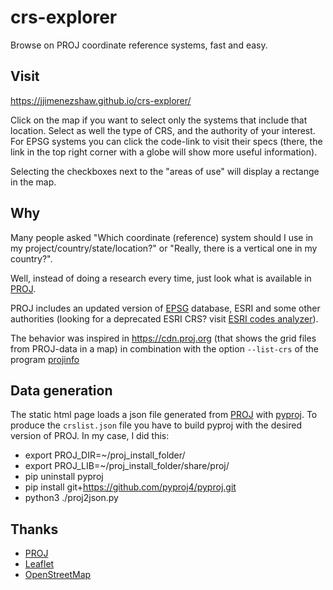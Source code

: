 # crs-explorer
Browse on PROJ coordinate reference systems, fast and easy.

## Visit 
https://jjimenezshaw.github.io/crs-explorer/

Click on the map if you want to select only the systems that include that location. Select as well the type of CRS, and the authority of your interest. For EPSG systems you can click the code-link to visit their specs (there, the link in the top right corner with a globe will show more useful information).

Selecting the checkboxes next to the "areas of use" will display a rectange in the map.

## Why
Many people asked "Which coordinate (reference) system should I use in my project/country/state/location?" or "Really, there is a vertical one in my country?".

Well, instead of doing a research every time, just look what is available in [PROJ](https://proj.org).

PROJ includes an updated version of [EPSG](https://epsg.org) database, ESRI and some other authorities (looking for a deprecated ESRI CRS? visit [ESRI codes analyzer](https://github.com/jjimenezshaw/Esri-codes-analyzer)).

The behavior was inspired in https://cdn.proj.org (that shows the grid files from PROJ-data in a map) in combination with the option `--list-crs` of the program [projinfo](https://proj.org/apps/projinfo.html)


## Data generation
The static html page loads a json file generated from [PROJ](https://proj.org) with [pyproj](https://pyproj4.github.io/pyproj/stable/). 
To produce the `crslist.json` file you have to build pyproj with the desired version of PROJ. In my case, I did this:
 * export PROJ_DIR=~/proj_install_folder/
 * export PROJ_LIB=~/proj_install_folder/share/proj/
 * pip uninstall pyproj
 * pip install git+https://github.com/pyproj4/pyproj.git
 * python3 ./proj2json.py

## Thanks
 * [PROJ](https://proj.org)
 * [Leaflet](https://leafletjs.com/)
 * [OpenStreetMap](https://www.openstreetmap.org/) 